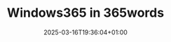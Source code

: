 ---
title: "Windows365 in 365words"
date: 2025-03-16T19:36:04+01:00
description: ""
draft: true
author: ""
cover: ""
tags: [""]
theme: "light"
---